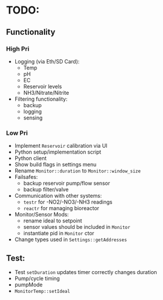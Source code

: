 # TODO:

## Functionality

### High Pri
- Logging (via Eth/SD Card):
  - Temp
  - pH
  - EC
  - Reservoir levels
  - NH3/Nitrate/Nitrite
- Filtering functionality:
  - backup
  - logging
  - sensing

### Low Pri
- Implement `Reservoir` calibration via UI
- Python setup/implementation script
- Python client
- Show build flags in settings menu
- Rename `Monitor::duration` to `Monitor::window_size`
- Failsafes:
  - backup reservoir pump/flow sensor
  - backup filter/valve
- Communication with other systems:
  - `testr` for -NO2/-NO3/-NH3 readings
  - `reactr` for managing bioreactor
- Monitor/Sensor Mods:
  - rename ideal to setpoint
  - sensor values should be included in `Monitor`
  - instantiate pid in `Monitor` ctor
- Change types used in `Settings::getAddresses`


## Test:
- Test `setDuration` updates timer correctly changes duration
- Pump/cycle timing
- pumpMode
- `MonitorTemp::setIdeal`